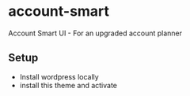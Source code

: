 # account-smart
Account Smart UI - For an upgraded account planner

## Setup
- Install wordpress locally
- install this theme and activate
